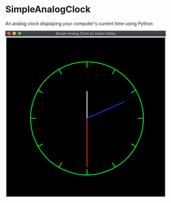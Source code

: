 # SimpleAnalogClock
An analog clock displaying your computer's current time using Python

![Image Ex.](https://raw.githubusercontent.com/DakshKalley/SimpleAnalogClock/master/simple_analog_clock.png)
